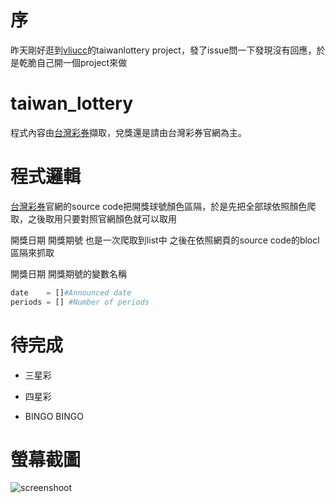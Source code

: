 # 序
昨天剛好逛到[vliucc](https://github.com/vliucc/taiwanlottery)的taiwanlottery project，發了issue問一下發現沒有回應，於是乾脆自己開一個project來做

# taiwan_lottery

程式內容由[台灣彩券](http://www.taiwanlottery.com.tw/index_new.aspx)擷取，兌獎還是請由台灣彩券官網為主。

# 程式邏輯

[台灣彩券](http://www.taiwanlottery.com.tw/index_new.aspx)官網的source code把開獎球號顏色區隔，於是先把全部球依照顏色爬取，之後取用只要對照官網顏色就可以取用

開獎日期 開獎期號 也是一次爬取到list中 之後在依照網頁的source code的blocl區隔來抓取

開獎日期 開獎期號的變數名稱
```python
date    = []#Announced date
periods = [] #Number of periods
```
# 待完成

- 三星彩

- 四星彩

- BINGO BINGO

# 螢幕截圖

![screenshoot](https://i.imgur.com/VBA4xXU.png)
